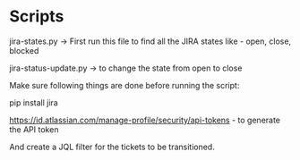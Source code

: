 # Scripts

jira-states.py -> First run this file to find all the JIRA states like - open, close, blocked

jira-status-update.py -> to change the state from open to close

Make sure following things are done before running the script:

pip install jira

https://id.atlassian.com/manage-profile/security/api-tokens - to generate the API token

And create a JQL filter for the tickets to be transitioned.
